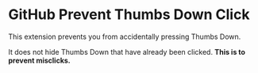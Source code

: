 # GitHub Prevent Thumbs Down Click

This extension prevents you from accidentally pressing Thumbs Down.

It does not hide Thumbs Down that have already been clicked. **This is to prevent misclicks.**
